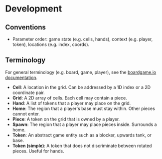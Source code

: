# Development

## Conventions

- Parameter order: game state (e.g. cells, hands), context (e.g. player, token), locations (e.g. index, coords).

## Terminology

For general terminology (e.g. board, game, player), see the [boardgame.io documentation](https://boardgame.io/documentation/#/).

- **Cell**: A location in the grid. Can be addressed by a 1D index or a 2D coordinate pair.
- **Grid**: A 2D array of cells. Each cell may contain a piece.
- **Hand**: A list of tokens that a player may place on the grid.
- **Home**: The region that a player's base must stay within. Other pieces cannot enter.
- **Piece**: A token on the grid that is owned by a player.
- **Spawn**: The region that a player may place pieces inside. Surrounds a home.
- **Token**: An abstract game entity such as a blocker, upwards tank, or base.
- **Token (simple)**: A token that does not discriminate between rotated pieces. Useful for hands.